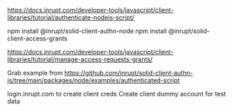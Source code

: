 https://docs.inrupt.com/developer-tools/javascript/client-libraries/tutorial/authenticate-nodejs-script/

npm install @inrupt/solid-client-authn-node
npm install @inrupt/solid-client-access-grants

https://docs.inrupt.com/developer-tools/javascript/client-libraries/tutorial/manage-access-requests-grants/

Grab example from 
https://github.com/inrupt/solid-client-authn-js/tree/main/packages/node/examples/authenticated-script

login.inrupt.com to create client creds
Create client dummy account for test data